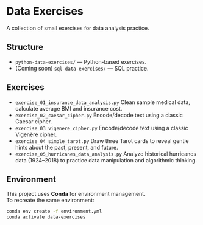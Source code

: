 # Data Exercises

A collection of small exercises for data analysis practice.

## Structure
- `python-data-exercises/` — Python-based exercises.
- (Coming soon) `sql-data-exercises/` — SQL practice.

## Exercises
- `exercise_01_insurance_data_analysis.py`
  Clean sample medical data, calculate average BMI and insurance cost.
- `exercise_02_caesar_cipher.py` 
  Encode/decode text using a classic Caesar cipher.
- `exercise_03_vigenere_cipher.py`
  Encode/decode text using a classic Vigenère cipher.
- `exercise_04_simple_tarot.py`
  Draw three Tarot cards to reveal gentle hints about the past, present, and future.
- `exercise_05_hurricanes_data_analysis.py`
  Analyze historical hurricanes data (1924–2018) to practice data manipulation and algorithmic thinking.


## Environment
This project uses **Conda** for environment management.  
To recreate the same environment:

```bash
conda env create -f environment.yml
conda activate data-exercises